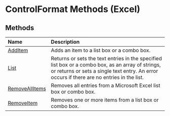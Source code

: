 
# ControlFormat Methods (Excel)

## Methods



|**Name**|**Description**|
|:-----|:-----|
|[AddItem](fffc243b-3f94-14ab-f7b4-83c56325aa5e.md)|Adds an item to a list box or a combo box.|
|[List](8ec9abd2-d5cf-8179-96e9-a8b583bb8bcc.md)|Returns or sets the text entries in the specified list box or a combo box, as an array of strings, or returns or sets a single text entry. An error occurs if there are no entries in the list.|
|[RemoveAllItems](de8e1721-45e1-eca9-d35d-7d72c32dc0bf.md)|Removes all entries from a Microsoft Excel list box or combo box.|
|[RemoveItem](351c2333-9e8c-90a6-90a9-839f43184bb8.md)|Removes one or more items from a list box or combo box.|
